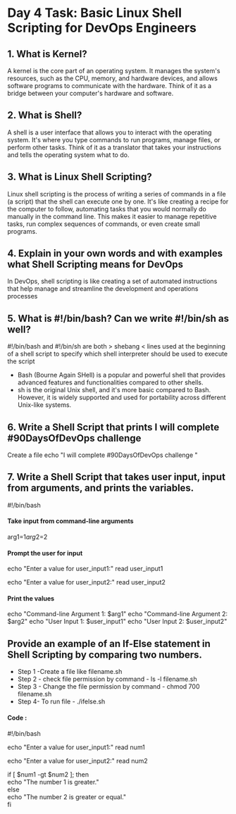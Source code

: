 # Day 4 Task: Basic Linux Shell Scripting for DevOps Engineers

## 1. What is Kernel?
A kernel is the core part of an operating system. 
It manages the system's resources, such as the CPU, memory, and hardware devices, and allows software programs 
to communicate with the hardware. Think of it as a bridge between your computer's hardware and software.

## 2. What is Shell?
A shell is a user interface that allows you to interact with the operating system. It's where you type commands to run programs, manage files, 
or perform other tasks. Think of it as a translator that takes your instructions and tells the operating system what to do.

## 3. What is Linux Shell Scripting?
Linux shell scripting is the process of writing a series of commands in a file (a script) that the shell can execute one by one. It's like creating a recipe for the 
computer to follow, automating tasks that you would normally do manually in the command line. This makes it easier to manage repetitive tasks,
run complex sequences of commands, or even create small programs.

## 4. Explain in your own words and with examples what Shell Scripting means for DevOps
In DevOps, shell scripting is like creating a set of automated instructions that help manage and streamline the development and operations processes

## 5. What is #!/bin/bash? Can we write #!/bin/sh as well?
#!/bin/bash and #!/bin/sh are both > shebang < lines used at the beginning of a shell script to specify which shell interpreter should be used to execute the script
* Bash (Bourne Again SHell) is a popular and powerful shell that provides advanced features and functionalities compared to other shells.
* sh is the original Unix shell, and it's more basic compared to Bash. However, it is widely supported and used for portability across different Unix-like systems.

## 6. Write a Shell Script that prints I will complete #90DaysOfDevOps challenge
   Create a file
   echo "I will complete #90DaysOfDevOps challenge "
   
## 7. Write a Shell Script that takes user input, input from arguments, and prints the variables.
   #!/bin/bash

#### Take input from command-line arguments
arg1=$1
arg2=$2

#### Prompt the user for input
echo "Enter a value for user_input1:"
read user_input1

echo "Enter a value for user_input2:"
read user_input2

#### Print the values
echo "Command-line Argument 1: $arg1"
echo "Command-line Argument 2: $arg2"
echo "User Input 1: $user_input1"
echo "User Input 2: $user_input2"

## Provide an example of an If-Else statement in Shell Scripting by comparing two numbers.
* Step 1 -Create a file like filename.sh<br>
* Step 2 - check file permission by command - ls -l filename.sh<br>
* Step 3 - Change the file permission by command - chmod 700 filename.sh<br>
* Step 4- To run file - ./ifelse.sh<br>
#### Code :
#!/bin/bash

echo "Enter a value for user_input1:"
read num1

echo "Enter a value for user_input2:"
read num2

if [ $num1 -gt $num2 ]; then<br>
    echo "The number 1 is greater."<br>
else<br>
    echo "The number 2 is greater or equal."<br>
fi
